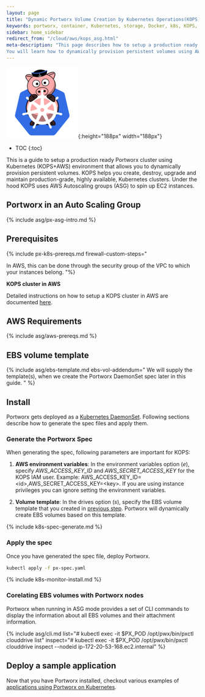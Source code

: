 ```yaml
---
layout: page
title: "Dynamic Portworx Volume Creation by Kubernetes Operations(KOPS)"
keywords: portworx, container, Kubernetes, storage, Docker, k8s, KOPS, pv, persistent disk, aws, EBS
sidebar: home_sidebar
redirect_from: "/cloud/aws/kops_asg.html"
meta-description: "This page describes how to setup a production ready Portworx cluster using Kubernetes Kops.
You will learn how to dynamically provision persistent volumes using AWS Autoscaling groups to spin up EC2 instances."
---
```


![k8s porx Logo](/images/k8s-porx.png){:height="188px" width="188px"}

* TOC
{:toc}

This is a guide to setup a production ready Portworx cluster using Kubernetes (KOPS+AWS) environment that allows you to dynamically provision persistent volumes. KOPS helps you create, destroy, upgrade and maintain production-grade, highly available, Kubernetes clusters. Under the hood KOPS uses AWS Autoscaling groups (ASG) to spin up EC2 instances.

## Portworx in an Auto Scaling Group

{% include asg/px-asg-intro.md %}

## Prerequisites

{% include px-k8s-prereqs.md firewall-custom-steps="

In AWS, this can be done through the security group of the VPC to which your instances belong.
"%}

**KOPS cluster in AWS**

Detailed instructions on how to setup a KOPS cluster in AWS are documented [here](https://github.com/kubernetes/KOPS/blob/master/docs/aws.md).

## AWS Requirements

{% include asg/aws-prereqs.md %}

## EBS volume template

{% include asg/ebs-template.md ebs-vol-addendum="
We will supply the template(s), when we create the Portworx DaemonSet spec later in this guide.
"
%}

## Install

Portworx gets deployed as a [Kubernetes DaemonSet](https://kubernetes.io/docs/concepts/workloads/controllers/daemonset/). Following sections describe how to generate the spec files and apply them.

### Generate the Portworx Spec

When generating the spec, following parameters are important for KOPS:
1. __AWS environment variables__: In the environment variables option (_e_), specify _AWS\_ACCESS\_KEY\_ID_ and _AWS\_SECRET\_ACCESS\_KEY_ for the KOPS IAM user. Example: AWS_ACCESS_KEY_ID=\<id>,AWS_SECRET_ACCESS_KEY=\<key>. If you are using instance privileges you can ignore setting the environment variables.

2. __Volume template__: In the drives option (_s_), specify the EBS volume template that you created in [previous step](#ebs-volume-template). Portworx will dynamically create EBS volumes based on this template.

{% include k8s-spec-generate.md %}

### Apply the spec

Once you have generated the spec file, deploy Portworx.
```bash
kubectl apply -f px-spec.yaml
```

{% include k8s-monitor-install.md %}

### Corelating EBS volumes with Portworx nodes

Portworx when running in ASG mode provides a set of CLI commands to display the information about all EBS volumes
and their attachment information.

{% include asg/cli.md list="# kubectl exec -it $PX_POD /opt/pwx/bin/pxctl clouddrive list" inspect="# kubectl exec -it $PX_POD /opt/pwx/bin/pxctl clouddrive inspect --nodeid ip-172-20-53-168.ec2.internal" %}

## Deploy a sample application

Now that you have Portworx installed, checkout various examples of [applications using Portworx on Kubernetes](/scheduler/kubernetes/k8s-px-app-samples.html).
